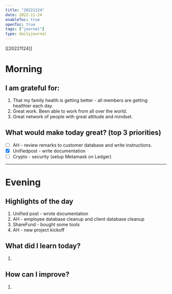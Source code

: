 ```yaml
---
title: "20221124"
date: 2022-11-24
enableToc: true
openToc: true
tags: ["journal"]
type: dailyjournal
---
```

[[20221124]]

# Morning
## I am grateful for:
1. That my family health is getting better - all members are getting healthier each day.
2. Great work. Been able to work from all over the world.
3. Great network of people with great attitude and mindset.

## What would make today great? (top 3 priorities)
- [ ] AH - review remarks to customer database and write instructions.
- [x] Unifiedpost - write documentation
- [ ] Crypto - security (setup Metamask on Ledger)

---
# Evening
## Highlights of the day
1. Unified post - wrote documentation
2. AH - employee database cleanup and client database cleanup
3. ShareFund - bought some tools
4. AH - new project kickoff

## What did I learn today?
1. 

## How can I improve?
1.  